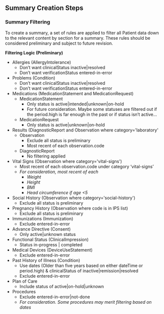 ## Summary Creation Steps

### Summary Filtering

To create a summary, a set of rules are applied to filter all Patient data down to the relevant content by section for a summary. These rules should be considered preliminary and subject to future revision. 

**Filtering Logic (Preliminary)**
- Allergies (AllergyIntolerance)
  - Don’t want clinicalStatus inactive|resolved 
  - Don’t want verificationStatus entered-in-error
- Problems (Condition)
  - Don’t want clinicalStatus inactive|resolved 
  - Don’t want verificationStatus entered-in-error
- Medications (MedicationStatement and MedicationRequest)
  - MedicationStatement
    - Only status is active|intended|unknown|on-hold
    - For future consideration. Maybe some statuses are filtered out if the period.high is far enough in the past or if status isn’t active… 
  - MedicationRequest
    - Only status is active|unknown|on-hold
-	Results (DiagnosticReport and Observation where category='laboratory'
    - Observation 
      - Exclude all status is preliminary
      - Most recent of each observation.code 
    - DiagnosticReport 
      - No filtering applied
- Vital Signs (Observation where category='vital-signs') 
  - Most recent of each observation.code under category ‘vital-signs’
  - *For consideration, most recent of each* 
    - *Weight*
    - *Height*
    - *BMI*
    - *Head circumference if age <5*
- Social History (Observation where category='social-history')
  - Exclude all status is preliminary
- Pregnancy History (Observation where code is in IPS list)
  - Exclude all status is preliminary
- Immunizations (Immunization)
  - Exclude entered-in-error
- Advance Directive (Consent)
  - Only active|unknown status
- Functional Status (ClinicalImpression)
  - Status in-progress | completed
- Medical Devices (DeviceUseStatement)
  - Exclude entered-in-error
- Past History of Illness (Condition)
  - Use dates (Older than five years based on either dateTime or period.high) & clinicalStatus of inactive|remission|resolved 
  - Exclude entered-in-error
- Plan of Care 
  - Include status of active|on-hold|unknown 
- Procedures 
  - Exclude entered-in-error|not-done
  - *For consideration. Some procedures may merit filtering based on dates*
